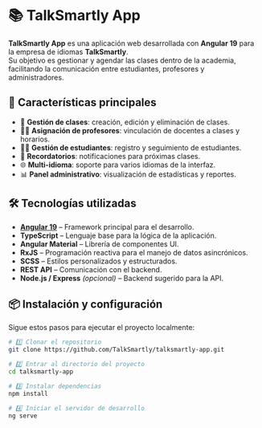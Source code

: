 # 📚 TalkSmartly App

**TalkSmartly App** es una aplicación web desarrollada con **Angular 19** para la empresa de idiomas **TalkSmartly**.  
Su objetivo es gestionar y agendar las clases dentro de la academia, facilitando la comunicación entre estudiantes, profesores y administradores.

## 🚀 Características principales

- 📅 **Gestión de clases**: creación, edición y eliminación de clases.
- 👩‍🏫 **Asignación de profesores**: vinculación de docentes a clases y horarios.
- 🧑‍🎓 **Gestión de estudiantes**: registro y seguimiento de estudiantes.
- 🔔 **Recordatorios**: notificaciones para próximas clases.
- 🌐 **Multi-idioma**: soporte para varios idiomas de la interfaz.
- 📊 **Panel administrativo**: visualización de estadísticas y reportes.

## 🛠️ Tecnologías utilizadas

- **[Angular 19](https://angular.dev/)** – Framework principal para el desarrollo.
- **TypeScript** – Lenguaje base para la lógica de la aplicación.
- **Angular Material** – Librería de componentes UI.
- **RxJS** – Programación reactiva para el manejo de datos asincrónicos.
- **SCSS** – Estilos personalizados y estructurados.
- **REST API** – Comunicación con el backend.
- **Node.js / Express** *(opcional)* – Backend sugerido para la API.

## 📦 Instalación y configuración

Sigue estos pasos para ejecutar el proyecto localmente:

```bash
# 1️⃣ Clonar el repositorio
git clone https://github.com/TalkSmartly/talksmartly-app.git

# 2️⃣ Entrar al directorio del proyecto
cd talksmartly-app

# 3️⃣ Instalar dependencias
npm install

# 4️⃣ Iniciar el servidor de desarrollo
ng serve


